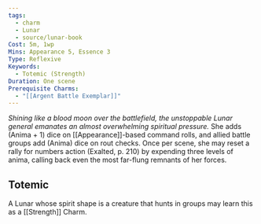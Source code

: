 ```yaml
---
tags:
  - charm
  - Lunar
  - source/lunar-book
Cost: 5m, 1wp
Mins: Appearance 5, Essence 3
Type: Reflexive
Keywords:
  - Totemic (Strength)
Duration: One scene
Prerequisite Charms:
  - "[[Argent Battle Exemplar]]"
---
```

*Shining like a blood moon over the battlefield, the unstoppable Lunar general emanates an almost overwhelming spiritual pressure.*
She adds (Anima + 1) dice on [[Appearance]]-based command rolls, and allied battle groups add (Anima) dice on rout checks. Once per scene, she may reset a rally for numbers action (Exalted, p. 210) by expending three levels of anima, calling back even the most far-flung remnants of her forces. 
## Totemic 

A Lunar whose spirit shape is a creature that hunts in groups may learn this as a [[Strength]] Charm.